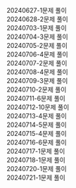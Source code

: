 20240627-1문제 풀이<br>
20240628-2문제 풀이<br>
20240703-1문제 풀이<br>
20240704-3문제 풀이<br>
20240705-2문제 풀이<br>
20240706-4문제 풀이<br>
20240707-2문제 풀이<br>
20240708-4문제 풀이<br>
20240709-3문제 풀이<br>
20240710-2문제 풀이<br>
20240711-6문제 풀이<br>
20240712-10문제 풀이<br>
20240713-4문제 풀이<br>
20240714-5문제 풀이<br>
20240715-4문제 풀이<br>
20240716-6문제 풀이<br>
20240717-1문제 풀이<br>
20240718-1문제 풀이<br>
20240720-1문제 풀이<br>
20240721-1문제 풀이<br>
